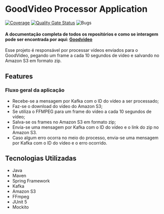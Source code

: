 

# GoodVideo Processor Application

[![Coverage](https://sonarcloud.io/api/project_badges/measure?project=goodvideo-postech-org_goodvideo-video-processor&metric=coverage)](https://sonarcloud.io/summary/new_code?id=goodvideo-postech-org_goodvideo-video-processor)
[![Quality Gate Status](https://sonarcloud.io/api/project_badges/measure?project=goodvideo-postech-org_goodvideo-video-processor&metric=alert_status)](https://sonarcloud.io/dashboard?id=goodvideo-postech-org_goodvideo-video-processor)
![Bugs](https://sonarcloud.io/api/project_badges/measure?project=goodvideo-postech-org_goodvideo-video-processor&metric=bugs)

#### A documentação completa de todos os repositórios e como se interagem pode ser encontrada por aqui: [Goodvideo](https://github.com/goodvideo-postech-org/goodvideo-doc)

Esse projeto é responsável por processar vídeos enviados para o GoodVideo, pegando um frame a cada 10 segundos de video e salvando no Amazon S3 em formato zip.

## Features

### Fluxo geral da aplicação

- Recebe-se a mensagem por Kafka com o ID do vídeo a ser processado;
- Faz-se o download do vídeo do Amazon S3;
- Se utiliza o FFMPEG para um frame do vídeo a cada 10 segundos de vídeo;
- Salva-se os frames no Amazon S3 em formato zip;
- Envia-se uma mensagem por Kafka com o ID do vídeo e o link do zip no Amazon S3.
- Caso algum erro ocorra no meio do processo, envia-se uma mensagem por Kafka com o ID do vídeo e o erro ocorrido.

## Tecnologias Utilizadas
- Java
- Maven
- Spring Framework
- Kafka
- Amazon S3
- FFmpeg
- JUnit 5
- Mockito



